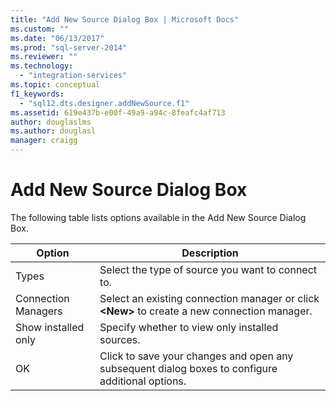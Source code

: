 ```yaml
---
title: "Add New Source Dialog Box | Microsoft Docs"
ms.custom: ""
ms.date: "06/13/2017"
ms.prod: "sql-server-2014"
ms.reviewer: ""
ms.technology: 
  - "integration-services"
ms.topic: conceptual
f1_keywords: 
  - "sql12.dts.designer.addNewSource.f1"
ms.assetid: 619e437b-e00f-49a9-a94c-8feafc4af713
author: douglaslms
ms.author: douglasl
manager: craigg
---
```

# Add New Source Dialog Box
  The following table lists options available in the Add New Source Dialog Box.  
  
|Option|Description|  
|------------|-----------------|  
|Types|Select the type of source you want to connect to.|  
|Connection Managers|Select an existing connection manager or click **\<New>** to create a new connection manager.|  
|Show installed only|Specify whether to view only installed sources.|  
|OK|Click to save your changes and open any subsequent dialog boxes to configure additional options.|  
  
  
